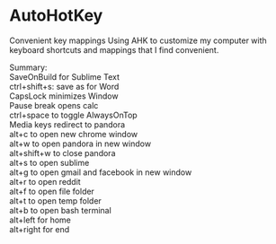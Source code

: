 # AutoHotKey
Convenient key mappings
Using AHK to customize my computer with keyboard shortcuts and mappings that I find convenient.

Summary:  
SaveOnBuild for Sublime Text  
ctrl+shift+s: save as for Word  
CapsLock minimizes Window  
Pause break opens calc  
ctrl+space to toggle AlwaysOnTop  
Media keys redirect to pandora  
alt+c to open new chrome window  
alt+w to open pandora in new window  
alt+shift+w to close pandora  
alt+s to open sublime  
alt+g to open gmail and facebook in new window  
alt+r to open reddit  
alt+f to open file folder  
alt+t to open temp folder  
alt+b to open bash terminal  
alt+left for home  
alt+right for end  
